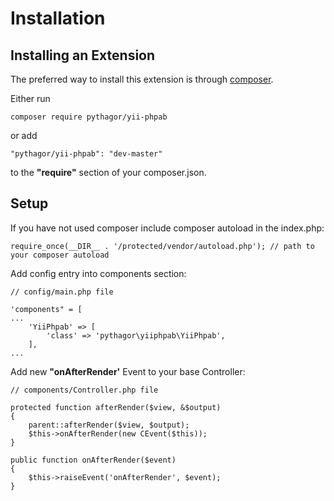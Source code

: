 Installation
============

Installing an Extension
-----------------------

The preferred way to install this extension is through [composer](http://getcomposer.org/download/).

Either run

    composer require pythagor/yii-phpab

or add

    "pythagor/yii-phpab": "dev-master"

to the **"require"** section of your composer.json.

Setup
-----

If you have not used composer include composer autoload in the index.php:

    require_once(__DIR__ . '/protected/vendor/autoload.php'); // path to your composer autoload
    
Add config entry into components section:

    // config/main.php file
    
    'components" = [
    ...
        'YiiPhpab' => [
            'class' => 'pythagor\yiiphpab\YiiPhpab',
        ],
    ...
    
Add new **"onAfterRender'** Event to your base Controller:

    // components/Controller.php file
    
    protected function afterRender($view, &$output)
    {
        parent::afterRender($view, $output);
        $this->onAfterRender(new CEvent($this));
    }

    public function onAfterRender($event)
    {
        $this->raiseEvent('onAfterRender', $event);
    }
